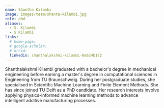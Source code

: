 ```yaml
---
name: Shantha Kilambi
image: images/team/shanta-kilambi.jpg
role: phd
aliases:
  - S. Kilambi
  - S Kilambi
links:
  # home-page: 
  # google-scholar:
  # orcid:
  linkedin: shanthalakshmi-kilambi-0a624b172
---
```


Shanthalakshmi Kilambi graduated with a bachelor's degree in mechanical engineering before earning a master's degree in computational sciences in Engineering from TU Braunschweig. During her postgraduate studies, she specialised in Scientific Machine Learning and Finite Element Methods. She has since joined TU Delft as a PhD candidate. Her research interests involve applying physics-informed machine learning methods to advance intelligent additive manufacturing processes.